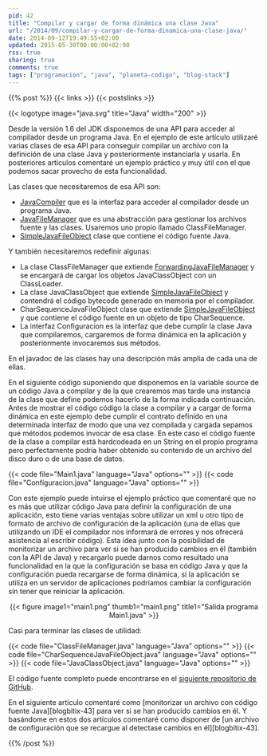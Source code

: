 ```yaml
---
pid: 42
title: "Compilar y cargar de forma dinámica una clase Java"
url: "/2014/09/compilar-y-cargar-de-forma-dinamica-una-clase-java/"
date: 2014-09-12T19:49:55+02:00
updated: 2015-05-30T00:00:00+02:00
rss: true
sharing: true
comments: true
tags: ["programacion", "java", "planeta-codigo", "blog-stack"]
---
```


{{% post %}}
{{< links >}}
{{< postslinks >}}

{{< logotype image="java.svg" title="Java" width="200" >}}

Desde la versión 1.6 del JDK disponemos de una API para acceder al compilador desde un programa Java. En el ejemplo de este artículo utilizaré varias clases de esa API para conseguir compilar un archivo con la definición de una clase Java y posteriormente instanciarla y usarla. En posteriores artículos comentaré un ejemplo práctico y muy útil con el que podemos sacar provecho de esta funcionalidad.

Las clases que necesitaremos de esa API son:

* [JavaCompiler](https://docs.oracle.com/javase/7/docs/api/javax/tools/JavaCompiler.html) que es la interfaz para acceder al compilador desde un programa Java.
* [JavaFileManager](https://docs.oracle.com/javase/7/docs/api/javax/tools/JavaFileManager.html) que es una abstracción para gestionar los archivos fuente y las clases. Usaremos uno propio llamado ClassFileManager.
* [SimpleJavaFileObject](https://docs.oracle.com/javase/7/docs/api/javax/tools/SimpleJavaFileObject.html) clase que contiene el código fuente Java.

Y también necesitaremos redefinir algunas:

* La clase ClassFileManager que extiende [ForwardingJavaFileManager](https://docs.oracle.com/javase/7/docs/api/javax/tools/ForwardingJavaFileManager.html) y se encargará de cargar los objetos JavaClassObject con un ClassLoader.
* La clase JavaClassObject que extiende [SimpleJavaFileObject](https://docs.oracle.com/javase/7/docs/api/javax/tools/SimpleJavaFileObject.html) y contendrá el código bytecode generado en memoria por el compilador.
* CharSequenceJavaFileObject clase que extiende [SimpleJavaFileObject](https://docs.oracle.com/javase/7/docs/api/javax/tools/SimpleJavaFileObject.html) y que contiene el código fuente en un objeto de tipo CharSequence.
* La interfaz Configuracion es la interfaz que debe cumplir la clase Java que compilaremos, cargaremos de forma dinámica en la aplicación y posteriormente invocaremos sus métodos.

En el javadoc de las clases hay una descripción más amplia de cada una de ellas.

En el siguiente código suponiendo que disponemos en la variable source de un código Java a compilar y de la que crearemos mas tarde una instancia de la clase que define podemos hacerlo de la forma indicada continuación. Antes de mostrar el código código la clase a compilar y a cargar de forma dinámica en este ejemplo debe cumplir el contrato definido en una determinada interfaz de modo que una vez compilada y cargada sepamos que métodos podemos invocar de esa clase. En este caso el código fuente de la clase a compilar está hardcodeada en un String en el propio programa pero perfectamente podría haber obtenido su contenido de un archivo del disco duro o de una base de datos.

{{< code file="Main1.java" language="Java" options="" >}}
{{< code file="Configuracion.java" language="Java" options="" >}}

Con este ejemplo puede intuirse el ejemplo práctico que comentaré que no es más que utilizar código Java para definir la configuración de una aplicación, esto tiene varias ventajas sobre utilizar un xml u otro tipo de formato de archivo de configuración de la aplicación (una de ellas que utilizando un IDE el compilador nos informará de errores y nos ofrecerá asistencia al escribir código). Esta idea junto con la posibilidad de monitorizar un archivo para ver si se han producido cambios en él (también con la API de Java) y recargarlo puede darnos como resultado una funcionalidad en la que la configuración se basa en código Java y que la configuración pueda recargarse de forma dinámica, si la aplicación se utiliza en un servidor de aplicaciones podríamos cambiar la configuración sin tener que reiniciar la aplicación.

<div class="media" style="text-align: center;">
	{{< figure
    	image1="main1.png" thumb1="main1.png" title1="Salida programa Main1.java" >}}
</div>

Casi para terminar las clases de utilidad:

{{< code file="ClassFileManager.java" language="Java" options="" >}}
{{< code file="CharSequenceJavaFileObject.java" language="Java" options="" >}}
{{< code file="JavaClassObject.java" language="Java" options="" >}}

El código fuente completo puede encontrarse en el [siguiente repositorio de GitHub](https://github.com/picodotdev/blog-ejemplos/tree/master/ConfiguracionJava).

En el siguiente artículo comentaré como [monitorizar un archivo con código fuente Java][blogbitix-43] para ver si se han producido cambios en él. Y basándome en estos dos artículos comentaré como disponer de [un archivo de configuración que se recargue al detectase cambios en él][blogbitix-43].

{{% /post %}}
